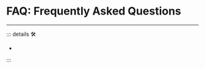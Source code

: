 # FAQ: Frequently Asked Questions

---

<!-- =================================================== -->
<!-- =================================================== -->
<!-- =================================================== -->
<!-- =================================================== -->
<!-- =================================================== -->
::: details 🛠

-

:::
